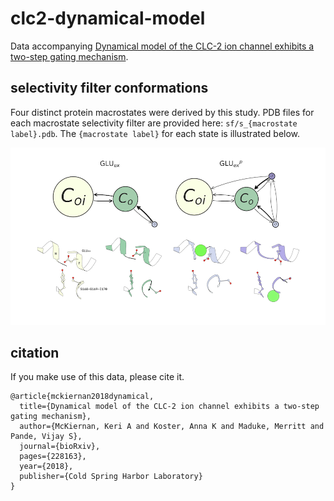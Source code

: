 # clc2-dynamical-model

Data accompanying [Dynamical model of the CLC-2 ion channel exhibits a two-step gating mechanism](https://www.biorxiv.org/content/early/2018/03/07/228163).

## selectivity filter conformations

Four distinct protein macrostates were derived by this study. PDB files for each macrostate selectivity filter are provided here: `sf/s_{macrostate label}.pdb`. The `{macrostate label}` for each state is illustrated below.

![macrostate model](media/model.png)

## citation

If you make use of this data, please cite it.
```
@article{mckiernan2018dynamical,
  title={Dynamical model of the CLC-2 ion channel exhibits a two-step gating mechanism},
  author={McKiernan, Keri A and Koster, Anna K and Maduke, Merritt and Pande, Vijay S},
  journal={bioRxiv},
  pages={228163},
  year={2018},
  publisher={Cold Spring Harbor Laboratory}
}
```